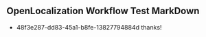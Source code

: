 ## OpenLocalization Workflow Test MarkDown
* 48f3e287-dd83-45a1-b8fe-13827794884d thanks!

<!--HONumber=Jul16_HO3-->


